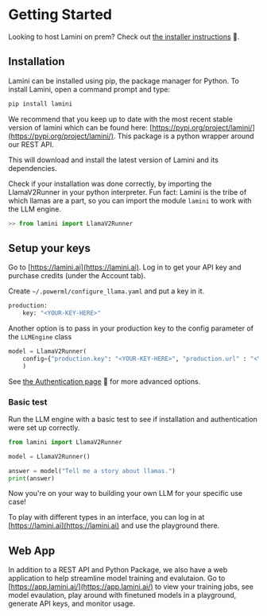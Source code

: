 # Getting Started

Looking to host Lamini on prem? Check out [the installer instructions](/installer) 🔗.
## Installation

Lamini can be installed using pip, the package manager for Python. To install Lamini, open a command prompt and type:

```sh
pip install lamini
```

We recommend that you keep up to date with the most recent stable version of lamini which can be found here: [https://pypi.org/project/lamini/](https://pypi.org/project/lamini/). This package is a python wrapper around our REST API.

This will download and install the latest version of Lamini and its dependencies.

Check if your installation was done correctly, by importing the LlamaV2Runner in your python interpreter. Fun fact: Lamini is the tribe of which llamas are a part, so you can import the module `lamini` to work with the LLM engine.

```python
>> from lamini import LlamaV2Runner
```

## Setup your keys

Go to [https://lamini.ai](https://lamini.ai). Log in to get your API key and purchase credits (under the Account tab).

Create `~/.powerml/configure_llama.yaml` and put a key in it.

```sh
production:
    key: "<YOUR-KEY-HERE>"
```

Another option is to pass in your production key to the config parameter of the `LLMEngine` class

```python
model = LlamaV2Runner(
    config={"production.key": "<YOUR-KEY-HERE>", "production.url" : "<YOUR-SERVER-URL-HERE>"}
    )
```

See [the Authentication page](/auth) 🔗 for more advanced options.

### Basic test

Run the LLM engine with a basic test to see if installation and authentication were set up correctly.

```python
from lamini import LlamaV2Runner

model = LlamaV2Runner()

answer = model("Tell me a story about llamas.")
print(answer)
```

Now you're on your way to building your own LLM for your specific use case!

To play with different types in an interface, you can log in at [https://lamini.ai](https://lamini.ai) and use the playground there.

## Web App

In addition to a REST API and Python Package, we also have a web application to help streamline model training and evalutaion. Go to [https://app.lamini.ai/](https://app.lamini.ai/) to view your training jobs, see model evaulation, play around with finetuned models in a playground, generate API keys, and monitor usage.
